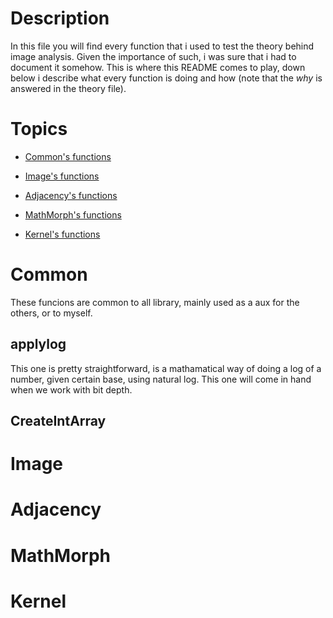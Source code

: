 # Description  
In this file you will find every function that i used to test the theory behind image analysis. Given the importance of such, i was sure that i had to document it somehow. This is where this README comes to play, down below i describe what every function is doing and how (note that the *why* is answered in the theory file).  

# Topics 

- [Common's functions](#Common)

- [Image's functions](#Image)

- [Adjacency's functions](#Adjacency)

- [MathMorph's functions](#MathMorph)

- [Kernel's functions](#Kernel)

# Common
These funcions are common to all library, mainly used as a aux for the others, or to myself. 

## applylog
This one is pretty straightforward, is a mathamatical way of doing a log of a number, given certain base, using natural log. This one will come in hand when we work with bit depth.

## CreateIntArray

# Image

# Adjacency

# MathMorph

# Kernel
